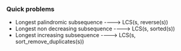 ### Quick problems

* Longest palindromic subsequence ----> LCS(s, reverse(s))
* Longest non decreasing subsequence ----> LCS(s, sorted(s))
* Longest increasing subsequence ----> LCS(s, sort_remove_duplicates(s))
